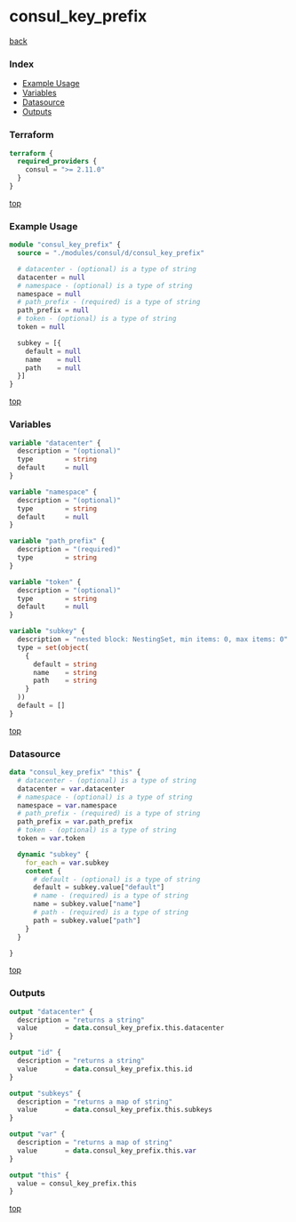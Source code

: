 # consul_key_prefix

[back](../consul.md)

### Index

- [Example Usage](#example-usage)
- [Variables](#variables)
- [Datasource](#datasource)
- [Outputs](#outputs)

### Terraform

```terraform
terraform {
  required_providers {
    consul = ">= 2.11.0"
  }
}
```

[top](#index)

### Example Usage

```terraform
module "consul_key_prefix" {
  source = "./modules/consul/d/consul_key_prefix"

  # datacenter - (optional) is a type of string
  datacenter = null
  # namespace - (optional) is a type of string
  namespace = null
  # path_prefix - (required) is a type of string
  path_prefix = null
  # token - (optional) is a type of string
  token = null

  subkey = [{
    default = null
    name    = null
    path    = null
  }]
}
```

[top](#index)

### Variables

```terraform
variable "datacenter" {
  description = "(optional)"
  type        = string
  default     = null
}

variable "namespace" {
  description = "(optional)"
  type        = string
  default     = null
}

variable "path_prefix" {
  description = "(required)"
  type        = string
}

variable "token" {
  description = "(optional)"
  type        = string
  default     = null
}

variable "subkey" {
  description = "nested block: NestingSet, min items: 0, max items: 0"
  type = set(object(
    {
      default = string
      name    = string
      path    = string
    }
  ))
  default = []
}
```

[top](#index)

### Datasource

```terraform
data "consul_key_prefix" "this" {
  # datacenter - (optional) is a type of string
  datacenter = var.datacenter
  # namespace - (optional) is a type of string
  namespace = var.namespace
  # path_prefix - (required) is a type of string
  path_prefix = var.path_prefix
  # token - (optional) is a type of string
  token = var.token

  dynamic "subkey" {
    for_each = var.subkey
    content {
      # default - (optional) is a type of string
      default = subkey.value["default"]
      # name - (required) is a type of string
      name = subkey.value["name"]
      # path - (required) is a type of string
      path = subkey.value["path"]
    }
  }

}
```

[top](#index)

### Outputs

```terraform
output "datacenter" {
  description = "returns a string"
  value       = data.consul_key_prefix.this.datacenter
}

output "id" {
  description = "returns a string"
  value       = data.consul_key_prefix.this.id
}

output "subkeys" {
  description = "returns a map of string"
  value       = data.consul_key_prefix.this.subkeys
}

output "var" {
  description = "returns a map of string"
  value       = data.consul_key_prefix.this.var
}

output "this" {
  value = consul_key_prefix.this
}
```

[top](#index)